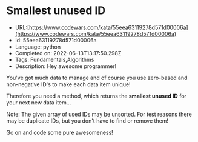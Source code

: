 # Smallest unused ID

 - URL:[https://www.codewars.com/kata/55eea63119278d571d00006a](https://www.codewars.com/kata/55eea63119278d571d00006a)
 - Id: 55eea63119278d571d00006a
 - Language: python
 - Completed on: 2022-06-13T13:17:50.298Z
 - Tags: Fundamentals,Algorithms
 - Description:
Hey awesome programmer!

You've got much data to manage and of course you use zero-based and non-negative ID's to make each data item unique!

Therefore you need a method, which returns the <b>smallest unused ID</b> for your next new data item...

Note: The given array of used IDs may be unsorted. For test reasons there may be duplicate IDs, but you don't have to find or remove them!

Go on and code some pure awesomeness!
